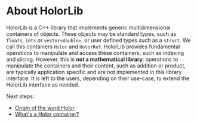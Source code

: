 # About HolorLib

HolorLib is a C++ library that implements generic multidimensional containers of objects. These objects may be standard types, such as `floats`, `ints` or `vector<double>`, or user defined types such as a `struct`. We call this containers `Holor` and `HolorRef`.
HolorLib provides fundamental operations to manipulate and access these containers, such as indexing and slicing. However, this is **not a mathematical library**: operations to manipulate the containers and their content, such as addition or product, are typically application specific and are not implemented in this library interface. It is left to the users, depending on their use-case, to extend the HolorLib interface as needed.


Next steps:

- [Origin of the word Holor](./origin_of_holor.html)
- [What's a Holor container?](./holor_containers.html)
